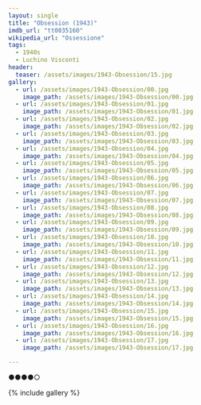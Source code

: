 ```yaml
---
layout: single
title: "Obsession (1943)"
imdb_url: "tt0035160"
wikipedia_url: "Ossessione"
tags:
  - 1940s 
  - Luchino Visconti
header:
  teaser: /assets/images/1943-Obsession/15.jpg
gallery:
  - url: /assets/images/1943-Obsession/00.jpg
    image_path: /assets/images/1943-Obsession/00.jpg  
  - url: /assets/images/1943-Obsession/01.jpg
    image_path: /assets/images/1943-Obsession/01.jpg
  - url: /assets/images/1943-Obsession/02.jpg
    image_path: /assets/images/1943-Obsession/02.jpg
  - url: /assets/images/1943-Obsession/03.jpg
    image_path: /assets/images/1943-Obsession/03.jpg
  - url: /assets/images/1943-Obsession/04.jpg
    image_path: /assets/images/1943-Obsession/04.jpg
  - url: /assets/images/1943-Obsession/05.jpg
    image_path: /assets/images/1943-Obsession/05.jpg
  - url: /assets/images/1943-Obsession/06.jpg
    image_path: /assets/images/1943-Obsession/06.jpg
  - url: /assets/images/1943-Obsession/07.jpg
    image_path: /assets/images/1943-Obsession/07.jpg
  - url: /assets/images/1943-Obsession/08.jpg
    image_path: /assets/images/1943-Obsession/08.jpg
  - url: /assets/images/1943-Obsession/09.jpg
    image_path: /assets/images/1943-Obsession/09.jpg
  - url: /assets/images/1943-Obsession/10.jpg
    image_path: /assets/images/1943-Obsession/10.jpg
  - url: /assets/images/1943-Obsession/11.jpg
    image_path: /assets/images/1943-Obsession/11.jpg
  - url: /assets/images/1943-Obsession/12.jpg
    image_path: /assets/images/1943-Obsession/12.jpg
  - url: /assets/images/1943-Obsession/13.jpg
    image_path: /assets/images/1943-Obsession/13.jpg
  - url: /assets/images/1943-Obsession/14.jpg
    image_path: /assets/images/1943-Obsession/14.jpg
  - url: /assets/images/1943-Obsession/15.jpg
    image_path: /assets/images/1943-Obsession/15.jpg
  - url: /assets/images/1943-Obsession/16.jpg
    image_path: /assets/images/1943-Obsession/16.jpg
  - url: /assets/images/1943-Obsession/17.jpg
    image_path: /assets/images/1943-Obsession/17.jpg

---
```

●●●●○

{% include gallery %}
